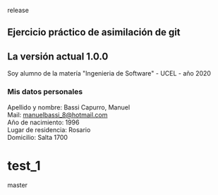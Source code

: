  release
## Ejercicio práctico de asimilación de git  
## La versión actual 1.0.0  

Soy alumno de la matería "Ingenieria de Software"  - UCEL - año 2020

### Mis datos personales

Apellido y nombre: Bassi Capurro, Manuel  
Mail: manuelbassi_8@hotmail.com  
Año de nacimiento: 1996  
Lugar de residencia: Rosario  
Domicilio: Salta 1700  

# test_1
 master
